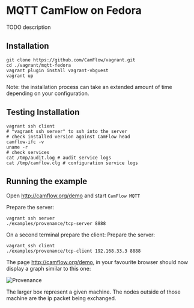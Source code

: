 # MQTT CamFlow on Fedora

TODO description

## Installation

```
git clone https://github.com/CamFlow/vagrant.git
cd ./vagrant/mqtt-fedora
vagrant plugin install vagrant-vbguest
vagrant up
```

Note: the installation process can take an extended amount of time depending on your configuration.

## Testing Installation

``` shell
vagrant ssh client
# "vagrant ssh server" to ssh into the server
# check installed version against CamFlow head
camflow-ifc -v
uname -r
# check services
cat /tmp/audit.log # audit service logs
cat /tmp/camflow.clg # configuration service logs
```

## Running the example

Open http://camflow.org/demo and start `CamFlow MQTT`

Prepare the server:
``` shell
vagrant ssh server
./examples/provenance/tcp-server 8888
```

On a second terminal prepare the client:
Prepare the server:
``` shell
vagrant ssh client
./examples/provenance/tcp-client 192.168.33.3 8888
```

The page http://camflow.org/demo, in your favourite browser should now display a
graph similar to this one:

![Provenance](https://raw.githubusercontent.com/CamFlow/vagrant/master/client-server-fedora/img/client-server.png)

The larger box represent a given machine. The nodes outside of those machine are the ip packet being exchanged.
